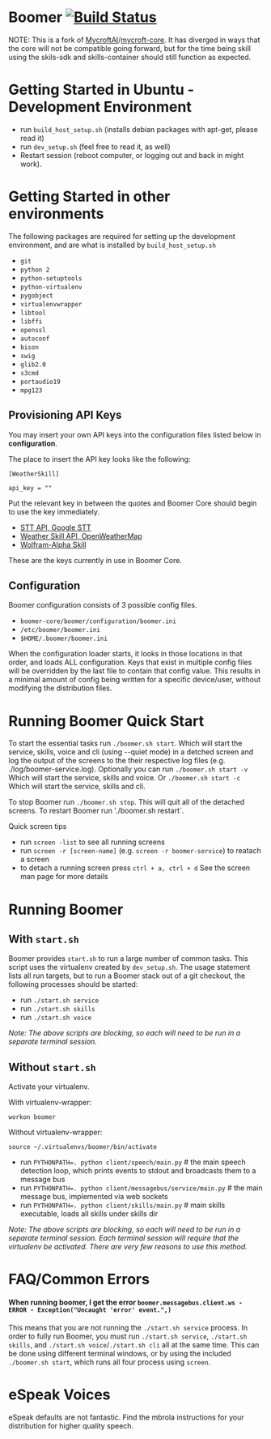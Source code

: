 Boomer [![Build Status](https://travis-ci.org/clusterfudge/boomer.svg?branch=master)](https://travis-ci.org/clusterfudge/boomer)
==========

NOTE: This is a fork of [MycroftAI](https://github.com/MycroftAI)/[mycroft-core](https://github.com/MycroftAI/mycroft-core).
It has diverged in ways that the core will not be compatible going forward, but for the time being skill using the skils-sdk and skills-container should still function as expected.

# Getting Started in Ubuntu - Development Environment
- run `build_host_setup.sh` (installs debian packages with apt-get, please read it) 
- run `dev_setup.sh` (feel free to read it, as well)
- Restart session (reboot computer, or logging out and back in might work).

# Getting Started in other environments

The following packages are required for setting up the development environment,
 and are what is installed by `build_host_setup.sh`

 - `git`
 - `python 2`
 - `python-setuptools`
 - `python-virtualenv`
 - `pygobject`
 - `virtualenvwrapper`
 - `libtool`
 - `libffi`
 - `openssl`
 - `autoconf`
 - `bison`
 - `swig`
 - `glib2.0`
 - `s3cmd`
 - `portaudio19`
 - `mpg123`

## Provisioning API Keys
You may insert your own API keys into the configuration files listed below in <b>configuration</b>.

The place to insert the API key looks like the following:

`[WeatherSkill]`

`api_key = ""`

Put the relevant key in between the quotes and Boomer Core should begin to use the key immediately.

- [STT API, Google STT](http://www.chromium.org/developers/how-tos/api-keys)
- [Weather Skill API, OpenWeatherMap](http://openweathermap.org/api)
- [Wolfram-Alpha Skill](http://products.wolframalpha.com/api/)

These are the keys currently in use in Boomer Core.

## Configuration
Boomer configuration consists of 3 possible config files.
- `boomer-core/boomer/configuration/boomer.ini`
- `/etc/boomer/boomer.ini`
- `$HOME/.boomer/boomer.ini`

When the configuration loader starts, it looks in those locations in that order, and loads ALL configuration. Keys that exist in multiple config files will be overridden by the last file to contain that config value. This results in a minimal amount of config being written for a specific device/user, without modifying the distribution files.

# Running Boomer Quick Start
To start the essential tasks run `./boomer.sh start`. Which will start the service, skills, voice and cli (using --quiet mode) in a detched screen and log the output of the screens to the their respective log files (e.g. ./log/boomer-service.log).
Optionally you can run `./boomer.sh start -v` Which will start the service, skills and voice. Or `./boomer.sh start -c` Which will start the service, skills and cli.

To stop Boomer run `./boomer.sh stop`. This will quit all of the detached screens.
To restart Boomer run './boomer.sh restart`.

Quick screen tips
- run `screen -list` to see all running screens
- run `screen -r [screen-name]` (e.g. `screen -r boomer-service`) to reatach a screen
- to detach a running screen press `ctrl + a, ctrl + d`
See the screen man page for more details 

# Running Boomer
## With `start.sh`
Boomer provides `start.sh` to run a large number of common tasks. This script uses the virtualenv created by `dev_setup.sh`. The usage statement lists all run targets, but to run a Boomer stack out of a git checkout, the following processes should be started:

- run `./start.sh service`
- run `./start.sh skills`
- run `./start.sh voice`

*Note: The above scripts are blocking, so each will need to be run in a separate terminal session.*

## Without `start.sh`

Activate your virtualenv.

With virtualenv-wrapper:
```
workon boomer
```

Without virtualenv-wrapper:
```
source ~/.virtualenvs/boomer/bin/activate
```


- run `PYTHONPATH=. python client/speech/main.py` # the main speech detection loop, which prints events to stdout and broadcasts them to a message bus
- run `PYTHONPATH=. python client/messagebus/service/main.py` # the main message bus, implemented via web sockets
- run `PYTHONPATH=. python client/skills/main.py` # main skills executable, loads all skills under skills dir

*Note: The above scripts are blocking, so each will need to be run in a separate terminal session. Each terminal session will require that the virtualenv be activated. There are very few reasons to use this method.*

# FAQ/Common Errors

#### When running boomer, I get the error `boomer.messagebus.client.ws - ERROR - Exception("Uncaught 'error' event.",)`

This means that you are not running the `./start.sh service` process. In order to fully run Boomer, you must run `./start.sh service`, `./start.sh skills`, and `./start.sh voice`/`./start.sh cli` all at the same time. This can be done using different terminal windows, or by using the included `./boomer.sh start`, which runs all four process using `screen`.

# eSpeak Voices
eSpeak defaults are not fantastic. Find the mbrola instructions for your distribution for higher quality speech.

